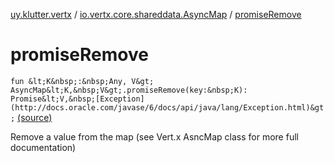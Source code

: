 [uy.klutter.vertx](../index.md) / [io.vertx.core.shareddata.AsyncMap](index.md) / [promiseRemove](.)


# promiseRemove
`fun &lt;K&nbsp;:&nbsp;Any, V&gt; AsyncMap&lt;K,&nbsp;V&gt;.promiseRemove(key:&nbsp;K): Promise&lt;V,&nbsp;[Exception](http://docs.oracle.com/javase/6/docs/api/java/lang/Exception.html)&gt;` [(source)](https://github.com/kohesive/klutter/blob/master/vertx3-jdk8/src/main/kotlin/uy/klutter/vertx/VertxSharedData.kt#L173)

Remove a value from the map (see Vert.x AsncMap class for more full documentation)


